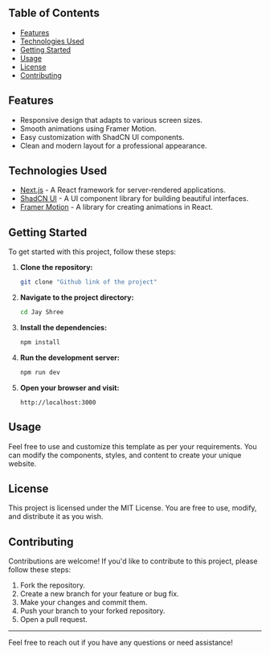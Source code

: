 
## Table of Contents

- [Features](#features)
- [Technologies Used](#technologies-used)
- [Getting Started](#getting-started)
- [Usage](#usage)
- [License](#license)
- [Contributing](#contributing)

## Features

- Responsive design that adapts to various screen sizes.
- Smooth animations using Framer Motion.
- Easy customization with ShadCN UI components.
- Clean and modern layout for a professional appearance.

## Technologies Used

- [Next.js](https://nextjs.org/) - A React framework for server-rendered applications.
- [ShadCN UI](https://shadcn.dev/) - A UI component library for building beautiful interfaces.
- [Framer Motion](https://www.framer.com/motion/) - A library for creating animations in React.

## Getting Started

To get started with this project, follow these steps:

1. **Clone the repository:**

   ```bash
   git clone "Github link of the project"
   ```

2. **Navigate to the project directory:**

   ```bash
   cd Jay Shree
   ```

3. **Install the dependencies:**

   ```bash
   npm install
   ```

4. **Run the development server:**

   ```bash
   npm run dev
   ```

5. **Open your browser and visit:**
   ```
   http://localhost:3000
   ```

## Usage

Feel free to use and customize this template as per your requirements. You can modify the components, styles, and content to create your unique website.

## License

This project is licensed under the MIT License. You are free to use, modify, and distribute it as you wish.

## Contributing

Contributions are welcome! If you'd like to contribute to this project, please follow these steps:

1. Fork the repository.
2. Create a new branch for your feature or bug fix.
3. Make your changes and commit them.
4. Push your branch to your forked repository.
5. Open a pull request.

---

Feel free to reach out if you have any questions or need assistance!
